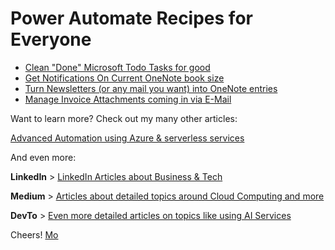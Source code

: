 # Power Automate Recipes for Everyone

* [Clean "Done" Microsoft Todo Tasks for good](/clean%20todo%20tasks%20for%20good.md)
* [Get Notifications On Current OneNote book size](/onenote%20book%20size%20notification.md)
* [Turn Newsletters (or any mail you want) into OneNote entries](/turn%20newsletters%20in%20onenote%20entries.md)
* [Manage Invoice Attachments coming in via E-Mail](/manage%20invoice%20mails.md)

Want to learn more? Check out my many other articles:

[Advanced Automation using Azure & serverless services](https://medium.com/serverless-and-lowocode-pioneers/using-logic-apps-to-orchestrate-a-complex-video-processing-process-flow-a0ef20237511)

And even more:

**LinkedIn** > [LinkedIn Articles about Business & Tech](https://www.linkedin.com/today/author/mbrueckner)

**Medium** > [Articles about detailed topics around Cloud Computing and more](https://medium.com/@mohammedbrueckner)

**DevTo** > [Even more detailed articles on topics like using AI Services](https://dev.to/mrbrue)

Cheers!
[Mo](https://github.com/MoBRUEC)

